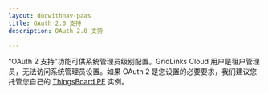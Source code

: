 ```yaml
---
layout: docwithnav-paas
title: OAuth 2.0 支持
description: OAuth 2.0 支持

---
```


“OAuth 2 支持”功能可供系统管理员级别配置。GridLinks Cloud 用户是租户管理员，无法访问系统管理员设置。如果 OAuth 2 是您设置的必要要求，我们建议您托管您自己的 [ThingsBoard PE](/docs/user-guide/install/pe/installation-options/) 实例。